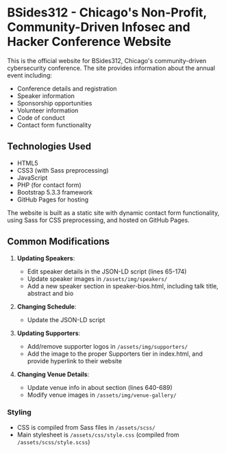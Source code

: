 # BSides312 - Chicago's Non-Profit, Community-Driven Infosec and Hacker Conference Website

This is the official website for BSides312, Chicago's community-driven cybersecurity conference. The site provides information about the annual event including:

- Conference details and registration
- Speaker information
- Sponsorship opportunities
- Volunteer information
- Code of conduct
- Contact form functionality

## Technologies Used

- HTML5
- CSS3 (with Sass preprocessing)
- JavaScript
- PHP (for contact form)
- Bootstrap 5.3.3 framework
- GitHub Pages for hosting

The website is built as a static site with dynamic contact form functionality, using Sass for CSS preprocessing, and hosted on GitHub Pages.

## Common Modifications
1. **Updating Speakers**:
   - Edit speaker details in the JSON-LD script (lines 65-174)
   - Update speaker images in `/assets/img/speakers/`
   - Add a new speaker section in speaker-bios.html, including talk title, abstract and bio

2. **Changing Schedule**:
   - Update the JSON-LD script

3. **Updating Supporters**:
   - Add/remove supporter logos in `/assets/img/supporters/`
   - Add the image to the proper Supporters tier in index.html, and provide hyperlink to their website 

4. **Changing Venue Details**:
   - Update venue info in about section (lines 640-689)
   - Modify venue images in `/assets/img/venue-gallery/`

### Styling
- CSS is compiled from Sass files in `/assets/scss/`
- Main stylesheet is `/assets/css/style.css` (compiled from `/assets/scss/style.scss`)